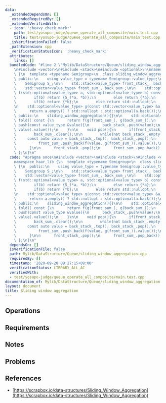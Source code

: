```yaml
---
data:
  _extendedDependsOn: []
  _extendedRequiredBy: []
  _extendedVerifiedWith:
  - icon: ':heavy_check_mark:'
    path: test/yosupo-judge/queue_operate_all_composite/main.test.cpp
    title: test/yosupo-judge/queue_operate_all_composite/main.test.cpp
  _isVerificationFailed: false
  _pathExtension: cpp
  _verificationStatusIcon: ':heavy_check_mark:'
  attributes:
    links: []
  bundledCode: "#line 2 \"Mylib/DataStructure/Queue/sliding_window_aggregation.cpp\"\
    \n#include <vector>\n#include <stack>\n#include <optional>\n\nnamespace haar_lib\
    \ {\n  template <typename Semigroup>\n  class sliding_window_aggregation {\n \
    \ public:\n    using value_type = typename Semigroup::value_type;\n\n  private:\n\
    \    Semigroup S_;\n\n    std::stack<value_type> front_stack_, back_stack_;\n\
    \    std::vector<value_type> front_sum_, back_sum_;\n\n    std::optional<value_type>\
    \ f(std::optional<value_type> a, std::optional<value_type> b) const {\n      if(a){\n\
    \        if(b) return {S_(*a, *b)};\n        else return {*a};\n      }else{\n\
    \        if(b) return {*b};\n        else return std::nullopt;\n      }\n    }\n\
    \n    std::optional<value_type> g(const std::vector<value_type> &a) const {\n\
    \      return a.empty() ? std::nullopt : std::optional(a.back());\n    }\n\n \
    \ public:\n    sliding_window_aggregation(){}\n\n    std::optional<value_type>\
    \ fold() const {\n      return f(g(front_sum_), g(back_sum_));\n    }\n\n    void\
    \ push(const value_type &value){\n      back_stack_.push(value);\n      back_sum_.push_back(f(g(back_sum_),\
    \ value).value());\n    }\n\n    void pop(){\n      if(front_stack_.empty()){\n\
    \        back_sum_.clear();\n\n        while(not back_stack_.empty()){\n     \
    \     const auto value = back_stack_.top(); back_stack_.pop();\n          front_stack_.push(value);\n\
    \          front_sum_.push_back(f(value, g(front_sum_)).value());\n        }\n\
    \      }\n\n      front_stack_.pop();\n      front_sum_.pop_back();\n    }\n \
    \ };\n}\n"
  code: "#pragma once\n#include <vector>\n#include <stack>\n#include <optional>\n\n\
    namespace haar_lib {\n  template <typename Semigroup>\n  class sliding_window_aggregation\
    \ {\n  public:\n    using value_type = typename Semigroup::value_type;\n\n  private:\n\
    \    Semigroup S_;\n\n    std::stack<value_type> front_stack_, back_stack_;\n\
    \    std::vector<value_type> front_sum_, back_sum_;\n\n    std::optional<value_type>\
    \ f(std::optional<value_type> a, std::optional<value_type> b) const {\n      if(a){\n\
    \        if(b) return {S_(*a, *b)};\n        else return {*a};\n      }else{\n\
    \        if(b) return {*b};\n        else return std::nullopt;\n      }\n    }\n\
    \n    std::optional<value_type> g(const std::vector<value_type> &a) const {\n\
    \      return a.empty() ? std::nullopt : std::optional(a.back());\n    }\n\n \
    \ public:\n    sliding_window_aggregation(){}\n\n    std::optional<value_type>\
    \ fold() const {\n      return f(g(front_sum_), g(back_sum_));\n    }\n\n    void\
    \ push(const value_type &value){\n      back_stack_.push(value);\n      back_sum_.push_back(f(g(back_sum_),\
    \ value).value());\n    }\n\n    void pop(){\n      if(front_stack_.empty()){\n\
    \        back_sum_.clear();\n\n        while(not back_stack_.empty()){\n     \
    \     const auto value = back_stack_.top(); back_stack_.pop();\n          front_stack_.push(value);\n\
    \          front_sum_.push_back(f(value, g(front_sum_)).value());\n        }\n\
    \      }\n\n      front_stack_.pop();\n      front_sum_.pop_back();\n    }\n \
    \ };\n}\n"
  dependsOn: []
  isVerificationFile: false
  path: Mylib/DataStructure/Queue/sliding_window_aggregation.cpp
  requiredBy: []
  timestamp: '2020-09-28 09:27:15+09:00'
  verificationStatus: LIBRARY_ALL_AC
  verifiedWith:
  - test/yosupo-judge/queue_operate_all_composite/main.test.cpp
documentation_of: Mylib/DataStructure/Queue/sliding_window_aggregation.cpp
layout: document
title: Sliding window aggregation
---
```


## Operations

## Requirements

## Notes

## Problems

## References

- [https://scrapbox.io/data-structures/Sliding_Window_Aggregation](https://scrapbox.io/data-structures/Sliding_Window_Aggregation)
